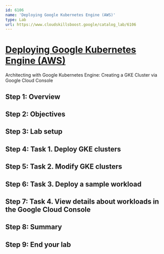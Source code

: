 ```yaml
---
id: 6106
name: 'Deploying Google Kubernetes Engine (AWS)'
type: Lab
url: https://www.cloudskillsboost.google/catalog_lab/6106
---
```


# [Deploying Google Kubernetes Engine (AWS)](https://www.cloudskillsboost.google/catalog_lab/6106)

Architecting with Google Kubernetes Engine: Creating a GKE Cluster via Google Cloud Console

## Step 1: Overview

## Step 2: Objectives

## Step 3: Lab setup

## Step 4: Task 1. Deploy GKE clusters

## Step 5: Task 2. Modify GKE clusters

## Step 6: Task 3. Deploy a sample workload

## Step 7: Task 4. View details about workloads in the Google Cloud Console

## Step 8: Summary

## Step 9: End your lab

